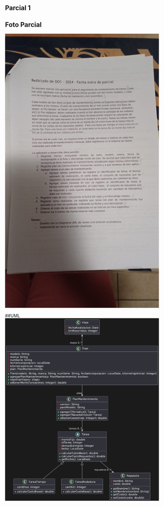 ## Parcial 1

## Foto Parcial
![FotoParcial](./fecha_extra_parcial_2024.jpeg)


##UML
![Diagrama UML](./UML.png)
